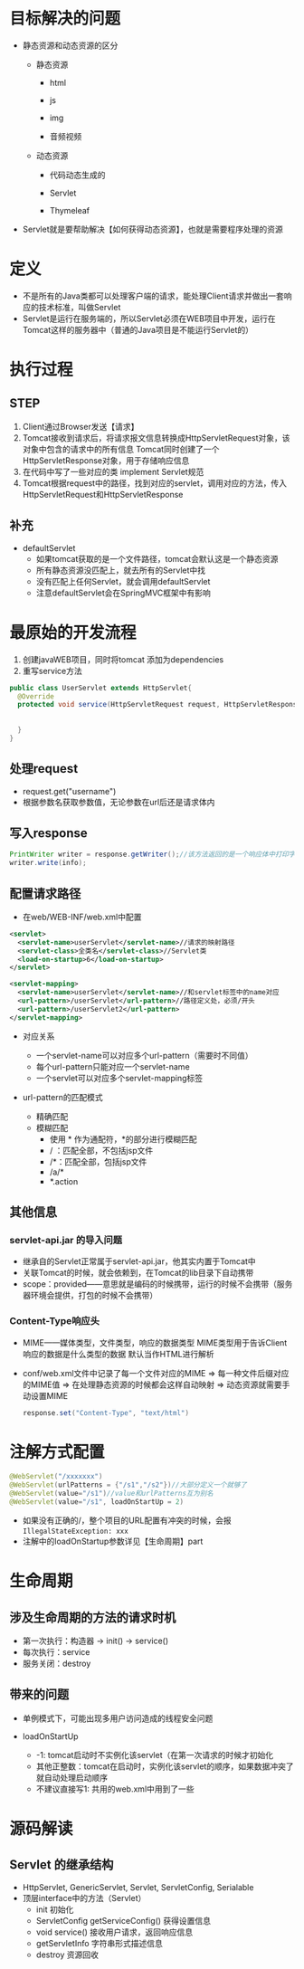 # 目标解决的问题

- 静态资源和动态资源的区分

  - 静态资源

    - html

    - js

    - img

    - 音频视频


  - 动态资源

    - 代码动态生成的

    - Servlet

    - Thymeleaf

- Servlet就是要帮助解决【如何获得动态资源】，也就是需要程序处理的资源

# 定义

- 不是所有的Java类都可以处理客户端的请求，能处理Client请求并做出一套响应的技术标准，叫做Servlet
- Servlet是运行在服务端的，所以Servlet必须在WEB项目中开发，运行在Tomcat这样的服务器中（普通的Java项目是不能运行Servlet的）

# 执行过程

## STEP

1. Client通过Browser发送【请求】
2. Tomcat接收到请求后，将请求报文信息转换成HttpServletRequest对象，该对象中包含的请求中的所有信息
   Tomcat同时创建了一个HttpServletResponse对象，用于存储响应信息
3. 在代码中写了一些对应的类 implement Servlet规范
4. Tomcat根据request中的路径，找到对应的servlet，调用对应的方法，传入HttpServletRequest和HttpServletResponse

## 补充

- defaultServlet
  - 如果tomcat获取的是一个文件路径，tomcat会默认这是一个静态资源
  - 所有静态资源没匹配上，就去所有的Servlet中找
  - 没有匹配上任何Servlet，就会调用defaultServlet
  - 注意defaultServlet会在SpringMVC框架中有影响

# 最原始的开发流程

1. 创建javaWEB项目，同时将tomcat 添加为dependencies
2. 重写service方法

```java
public class UserServlet extends HttpServlet{
  @Override
  protected void service(HttpServletRequest request, HttpServletResponse reponse) throws ServletException, IOException{
    
    
  }
}
```



## 处理request

- request.get("username")
- 根据参数名获取参数值，无论参数在url后还是请求体内

## 写入response

```java
PrintWriter writer = response.getWriter();//该方法返回的是一个响应体中打印字符串的打印流
writer.write(info);
```

## 配置请求路径

- 在web/WEB-INF/web.xml中配置

```xml
<servlet>
  <servlet-name>userServlet</servlet-name>//请求的映射路径
  <servlet-class>全类名</servlet-class>//Servlet类
  <load-on-startup>6</load-on-startup>
</servlet>

<servlet-mapping>
  <servlet-name>userServlet</servlet-name>//和servlet标签中的name对应
  <url-pattern>/userServlet</url-pattern>//路径定义处，必须/开头
  <url-pattern>/userServlet2</url-pattern>
</servlet-mapping>
```

- 对应关系
  - 一个servlet-name可以对应多个url-pattern（需要时不同值）
  - 每个url-pattern只能对应一个servlet-name
  - 一个servlet可以对应多个servlet-mapping标签

- url-pattern的匹配模式
  - 精确匹配
  - 模糊匹配
    - 使用 * 作为通配符，*的部分进行模糊匹配
    - / ：匹配全部，不包括jsp文件
    - /*：匹配全部，包括jsp文件
    - /a/*
    - *.action

## 其他信息

### servlet-api.jar 的导入问题

- 继承自的Servlet正常属于servlet-api.jar，他其实内置于Tomcat中
- 关联Tomcat的时候，就会依赖到，在Tomcat的lib目录下自动携带
- scope：provided——意思就是编码的时候携带，运行的时候不会携带（服务器环境会提供，打包的时候不会携带）

### Content-Type响应头

- MIME——媒体类型，文件类型，响应的数据类型
  MIME类型用于告诉Client响应的数据是什么类型的数据
  默认当作HTML进行解析

- conf/web.xml文件中记录了每一个文件对应的MIME => 每一种文件后缀对应的MIME值
   => 在处理静态资源的时候都会这样自动映射
   => 动态资源就需要手动设置MIME

  ```java
  response.set("Content-Type", "text/html")
  ```

# 注解方式配置

```java
@WebServlet("/xxxxxxx")
@WebServlet(urlPatterns = {"/s1","/s2"})//大部分定义一个就够了
@WebServlet(value="/s1")//value和urlPatterns互为别名
@WebServlet(value="/s1", loadOnStartUp = 2)
```



- 如果没有正确的/，整个项目的URL配置有冲突的时候，会报`IllegalStateException: xxx`
- 注解中的loadOnStartup参数详见【生命周期】part

#  生命周期

## 涉及生命周期的方法的请求时机

- 第一次执行：构造器 -> init() -> service() 
- 每次执行：service
- 服务关闭：destroy

## 带来的问题

- 单例模式下，可能出现多用户访问造成的线程安全问题

- loadOnStartUp
  - -1: tomcat启动时不实例化该servlet（在第一次请求的时候才初始化
  - 其他正整数：tomcat在启动时，实例化该servlet的顺序，如果数据冲突了就自动处理启动顺序
  - 不建议直接写1: 共用的web.xml中用到了一些

# 源码解读

## Servlet 的继承结构

- HttpServlet, GenericServlet, Servlet, ServletConfig, Serialable
- 顶层interface中的方法（Servlet）
  - init 初始化
  - ServletConfig getServiceConfig() 获得设置信息
  - void service() 接收用户请求，返回响应信息
  - getServletInfo 字符串形式描述信息
  - destroy 资源回收
